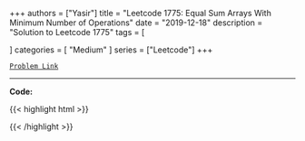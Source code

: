 
+++
authors = ["Yasir"]
title = "Leetcode 1775: Equal Sum Arrays With Minimum Number of Operations"
date = "2019-12-18"
description = "Solution to Leetcode 1775"
tags = [
    
]
categories = [
    "Medium"
]
series = ["Leetcode"]
+++



[`Problem Link`](https://leetcode.com/problems/equal-sum-arrays-with-minimum-number-of-operations/description/)

---

**Code:**

{{< highlight html >}}

{{< /highlight >}}

